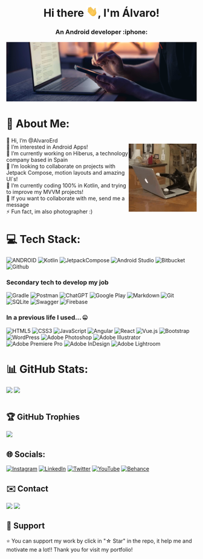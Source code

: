 <h1 align="center"> Hi there <img src="https://raw.githubusercontent.com/alvaroerd/alvaroerd/master/icons/hi.gif" width="30px">, I'm Álvaro!</h1>
<h3 align="center">An Android developer  :iphone: </h3>

![image](https://raw.githubusercontent.com/alvaroerd/alvaroerd/master/icons/banner.jpg)


# 💫 About Me:
👋 Hi, I’m @AlvaroErd<br> <img align="right" alt="coding User Image" src="https://raw.githubusercontent.com/alvaroerd/alvaroerd/master/icons/cat.gif" height="180" />
👀 I’m interested in Android Apps!<br>
🔭 I’m currently working on Hiberus, a technology company based in Spain<br>
👯 I’m looking to collaborate on projects with Jetpack Compose, motion layouts and amazing UI`s!<br>
🌱 I’m currently coding 100% in Kotlin, and trying to improve my MVVM projects!<br> 
💬 If you want to collaborate with me, send me a message<br>
⚡ Fun fact, im also photographer :)
<br>

# 💻 Tech Stack:
![ANDROID](https://img.shields.io/badge/android-%2320232a.svg?style=for-the-badge&logo=android&logoColor=%a4c639)
![Kotlin](https://img.shields.io/badge/kotlin-%237F52FF.svg?style=for-the-badge&logo=kotlin&logoColor=white)
![JetpackCompose](https://img.shields.io/badge/JetpackCompose-4285F4?style=for-the-badge&logo=jetpackcompose&logoColor=white&labelColor=4285F4)
![Android Studio](https://img.shields.io/static/v1?style=for-the-badge&message=Android+Studio&color=0e2e1d&logo=Android+Studio&logoColor=3DDC84&label=)
![Bitbucket](https://img.shields.io/badge/bitbucket-%230047B3.svg?style=for-the-badge&logo=bitbucket&logoColor=white)
![Github](https://img.shields.io/badge/github-%2320232a.svg?style=for-the-badge&logo=github&logoColor=white)

### Secondary tech to develop my job
![Gradle](https://img.shields.io/static/v1?style=for-the-badge&message=Gradle&color=02303A&logo=Gradle&logoColor=FFFFFF&label=)
![Postman](https://img.shields.io/badge/Postman-FF6C37?style=for-the-badge&logo=postman&logoColor=white)
![ChatGPT](https://img.shields.io/badge/chatGPT-74aa9c?style=for-the-badge&logo=openai&logoColor=white)
![Google Play](https://img.shields.io/static/v1?style=for-the-badge&message=Play+Console&color=1c1c1c&logo=Google+Play&logoColor=808080&label=)
![Markdown](https://img.shields.io/static/v1?style=for-the-badge&message=Markdown&color=FFFFFF&logo=Markdown&logoColor=000000&label=)
![Git](https://img.shields.io/static/v1?style=for-the-badge&message=Git&color=F05032&logo=Git&logoColor=FFFFFF&label=)
![SQLite](https://img.shields.io/badge/sqlite-%2307405e.svg?style=for-the-badge&logo=sqlite&logoColor=white)
![Swagger](https://img.shields.io/badge/-Swagger-%23Clojure?style=for-the-badge&logo=swagger&logoColor=white)
![Firebase](https://img.shields.io/static/v1?style=for-the-badge&message=Firebase&color=302000&logo=Firebase&logoColor=e09200&label=)

### In a previous life I used... 🤐
![HTML5](https://img.shields.io/badge/html5-%23E34F26.svg?style=for-the-badge&logo=html5&logoColor=white) 
![CSS3](https://img.shields.io/badge/css3-%231572B6.svg?style=for-the-badge&logo=css3&logoColor=white)
![JavaScript](https://img.shields.io/badge/javascript-%23323330.svg?style=for-the-badge&logo=javascript&logoColor=%23F7DF1E) 
![Angular](https://img.shields.io/badge/angular-%23DD0031.svg?style=for-the-badge&logo=angular&logoColor=white)
![React](https://img.shields.io/badge/react-%2320232a.svg?style=for-the-badge&logo=react&logoColor=%2361DAFB)
![Vue.js](https://img.shields.io/badge/vuejs-%2335495e.svg?style=for-the-badge&logo=vuedotjs&logoColor=%234FC08D)
![Bootstrap](https://img.shields.io/badge/bootstrap-%23563D7C.svg?style=for-the-badge&logo=bootstrap&logoColor=white)
![WordPress](https://img.shields.io/badge/WordPress-%23117AC9.svg?style=for-the-badge&logo=WordPress&logoColor=white)
![Adobe Photoshop](https://img.shields.io/badge/Adobe%20photoshop-0c273b?logo=adobe+photoshop&style=for-the-badge)
![Adobe Illustrator](https://img.shields.io/static/v1?style=for-the-badge&message=Adobe+Illustrator&color=362001&logo=Adobe+Illustrator&logoColor=FF9A00&label=)
![Adobe Premiere Pro](https://img.shields.io/badge/Adobe%20Premiere%20Pro-9999FF.svg?style=for-the-badge&logo=Adobe%20Premiere%20Pro&logoColor=white)
![Adobe InDesign](https://img.shields.io/badge/Adobe%20InDesign-49021F?style=for-the-badge&logo=adobeindesign&logoColor=white)
![Adobe Lightroom](https://img.shields.io/badge/Adobe%20Lightroom-31A8FF.svg?style=for-the-badge&logo=Adobe%20Lightroom&logoColor=white)

# 📊 GitHub Stats:
![](https://github-readme-stats.vercel.app/api?username=AlvaroErd&theme=radical&hide_border=true&include_all_commits=true&count_private=true)
![](https://github-readme-streak-stats.herokuapp.com/?user=AlvaroErd&theme=radical&hide_border=true)<br/>
<br>

## 🏆 GitHub Trophies
![](https://github-profile-trophy.vercel.app/?username=AlvaroErd&theme=radical&no-frame=true&no-bg=true&margin-w=4)

## 🌐 Socials:
[![Instagram](https://img.shields.io/badge/Instagram-%23E4405F.svg?style=for-the-badge&logo=Instagram&logoColor=white)](https://instagram.com/alerdoci)
[![LinkedIn](https://img.shields.io/badge/linkedin-%230077B5.svg?style=for-the-badge&logo=linkedin&logoColor=white)](https://linkedin.com/in/alvaroerdociain)
[![Twitter](https://img.shields.io/badge/Twitter-%231DA1F2.svg?style=for-the-badge&logo=Twitter&logoColor=white)](https://twitter.com/alerdoci)
[![YouTube](https://img.shields.io/badge/YouTube-%23FF0000.svg?style=for-the-badge&logo=YouTube&logoColor=white)](https://youtube.com/@alerdoci8795) 
[![Behance](https://img.shields.io/badge/Behance-1769ff?style=for-the-badge&logo=behance&logoColor=white)](https://behance.net/alerdoci)
<br>

## ✉️ Contact
<a href="mailto:alerdoci@gmail.com"><img src="https://img.shields.io/badge/Gmail-D14836?style=for-the-badge&logo=gmail&logoColor=white"></a>
<a href="https://t.me/alerdoci"><img src="https://img.shields.io/static/v1?style=for-the-badge&message=Telegram&color=26A5E4&logo=Telegram&logoColor=FFFFFF&label="/></a>

## 🚀 Support
⭐️ You can support my work by click in "☆ Star" in the repo, it help me and motivate me a lot!! Thank you for visit my portfolio!
